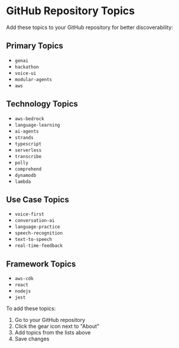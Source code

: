 # GitHub Repository Topics

Add these topics to your GitHub repository for better discoverability:

## Primary Topics
- `genai`
- `hackathon`
- `voice-ui`
- `modular-agents`
- `aws`

## Technology Topics
- `aws-bedrock`
- `language-learning`
- `ai-agents`
- `strands`
- `typescript`
- `serverless`
- `transcribe`
- `polly`
- `comprehend`
- `dynamodb`
- `lambda`

## Use Case Topics
- `voice-first`
- `conversation-ai`
- `language-practice`
- `speech-recognition`
- `text-to-speech`
- `real-time-feedback`

## Framework Topics
- `aws-cdk`
- `react`
- `nodejs`
- `jest`

To add these topics:
1. Go to your GitHub repository
2. Click the gear icon next to "About"
3. Add topics from the lists above
4. Save changes
